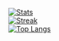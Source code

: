 [![Stats](https://github-readme-stats.vercel.app/api?username=stopffen&count_private=true&show_icons=true&disable_animations=true&theme=dark)](https://compelling.ai)
<br>
[![Streak](https://github-readme-streak-stats.herokuapp.com/?user=stopffen&theme=dark)](https://compelling.ai)
<br>
[![Top Langs](https://github-readme-stats.vercel.app/api/top-langs/?username=stopffen&layout=compact&theme=dark&count_private=true)](https://compelling.ai)

